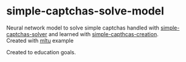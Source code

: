 # simple-captchas-solve-model
Neural network model to solve simple captchas handled with [simple-captchas-solver](https://github.com/yaroslav-asu/simple-captchas-solver) 
and learned with [simple-capthcas-creation](https://github.com/yaroslav-asu/simple-capthcas-creation).
<br>
Created with [mltu](https://github.com/pythonlessons/mltu) example

Created to education goals.

